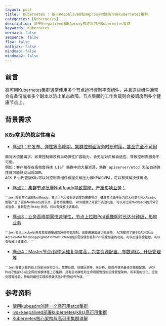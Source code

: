 ```yaml
---
layout: post
title:  Kubernetes | 基于Keepalived和HAproxy构建高可用Kubernetes集群
categories: [Kubernetes]
description: 基于Keepalived和HAproxy构建高可用Kubernetes集群
keywords: Kubernetes
mermaid: false
sequence: false
flow: false
mathjax: false
mindmap: false
mindmap2: false
---
```


## 前言 <br>
高可用Kubernetes集群通常使用多个节点运行控制平面组件，并且这些组件通常会有备份或者多个副本以防止单点故障。节点层面的工作负载则会被调度到多个健康节点上。

## 背景需求
### K8s常见的稳定性痛点
- [痛点1：在发布、弹性等高峰期，集群控制面服务时断时续，甚至完全不可用]()
```.text
面对大流量请求，如果控制面没有自动弹性扩容能力，会无法对负载自适应、导致控制面服务不可用。
例如：客户端存在高频度持续 LIST 集群中的大量资源，集群 apiserver/etcd 无法自动弹性就可能联动出现OOM。
ACK Pro托管版K8s可以对控制面组件根据负载压力做HPA和VPA，可以有效解决该痛点。
```

- [痛点2：集群节点批量NotReady导致雪崩，严重影响业务！]()
<font size=1.5>
```.text
部分节点出现NotReady，节点上Pod被驱逐调度到健康节点，健康节点由于压力过大也变为NotReady，加剧产生了更多NotReady的节点，业务持续重启。
ACK提供了托管节点池功能，可以对出现NotReady的异常节点治愈，重新拉会 Ready 状态，可以有效解决该痛点。
```
</font>

- [痛点3：业务高峰期需快速弹性，节点上拉取Pod镜像耗时长达分钟级，影响业务]()
<font size=1.5>
```.text
节点上kubelet并发拉取镜像遇到网络带宽限制，需要镜像加速功能支持。
ACR提供了基于DADI(Data Accelerator for Disaggregated Infrastructure)的按需镜像加载和P2P镜像加速的功能，可以加速镜像拉取，可以有效解决该痛点。
```
</font>

- [痛点4：Master节点/组件运维复杂度高，包含资源配置、参数调优、升级管理等]()
<font size=1.5>
```.text
需要大量的线上场景分析和优化、故障处理、规模压测等，来分析、整理并落地最佳实践和配置。
ACK Pro托管版K8s在全网的规模体量上万集群，具有自动弹性和生命周期管理的运维管理架构，有丰富的优化、应急处理等经验，持续将最佳实践和参数优化对托管组件升级。
```
</font>



















## 参考资料
- [使用kubeadm创建一个高可用etcd集群](https://v1-25.docs.kubernetes.io/zh-cn/docs/setup/production-environment/tools/kubeadm/setup-ha-etcd-with-kubeadm/)
- [lvs+keepalived部署kubernetes(k8s)高可用集群](https://www.cnblogs.com/liuqingliang/p/12987270.html)
- [Kubernetes核心架构与高可用集群详解](https://zhuanlan.zhihu.com/p/444114515)














